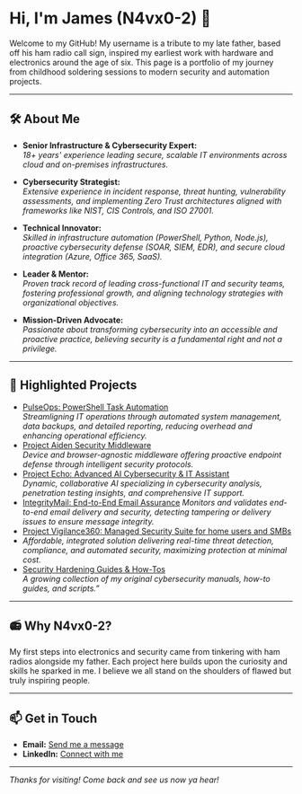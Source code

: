 # Hi, I'm James (N4vx0-2) 👋

Welcome to my GitHub! My username is a tribute to my late father, based off his ham radio call sign, inspired my earliest work with hardware and electronics around the age of six. This page is a portfolio of my journey from childhood soldering sessions to modern security and automation projects.

---

## 🛠️ About Me
- **Senior Infrastructure & Cybersecurity Expert:**  
  *18+ years' experience leading secure, scalable IT environments across cloud and on-premises infrastructures.*  

- **Cybersecurity Strategist:**  
  *Extensive experience in incident response, threat hunting, vulnerability assessments, and implementing Zero Trust architectures aligned with frameworks like NIST, CIS Controls, and ISO 27001.*

- **Technical Innovator:**  
  *Skilled in infrastructure automation (PowerShell, Python, Node.js), proactive cybersecurity defense (SOAR, SIEM, EDR), and secure cloud integration (Azure, Office 365, SaaS).*

- **Leader & Mentor:**  
  *Proven track record of leading cross-functional IT and security teams, fostering professional growth, and aligning technology strategies with organizational objectives.*

- **Mission-Driven Advocate:**  
  *Passionate about transforming cybersecurity into an accessible and proactive practice, believing security is a fundamental right and not a privilege.*

---

## 🚀 Highlighted Projects
- [PulseOps: PowerShell Task Automation](#)  
  *Streamligning IT operations through automated system management, data backups, and detailed reporting, reducing overhead and enhancing operational efficiency.*
- [Project Aiden Security Middleware](#)  
  *Device and browser-agnostic middleware offering proactive endpoint defense through intelligent security protocols.* 
- [Project Echo: Advanced AI Cybersecurity & IT Assistant](#)  
  *Dynamic, collaborative AI specializing in cybersecurity analysis, penetration testing insights, and comprehensive IT support.*
- [IntegrityMail: End-to-End Email Assurance](#)
  *Monitors and validates end-to-end email delivery and security, detecting tampering or delivery issues to ensure message integrity.*
- [Project Vigilance360: Managed Security Suite for home users and SMBs](*)
- *Affordable, integrated solution delivering real-time threat detection, compliance, and automated security, maximizing protection at minimal cost.*
- [Security Hardening Guides & How-Tos](https://github.com/N4vX0-2/Knowledge-Base)  
  *A growing collection of my original cybersecurity manuals, how-to guides, and scripts.”*
---

## 📻 Why N4vx0-2?
My first steps into electronics and security came from tinkering with ham radios alongside my father. Each project here builds upon the curiosity and skills he sparked in me. I believe we all stand on the shoulders of flawed but truly inspiring people. 

---

## 📫 Get in Touch
- **Email:** [Send me a message](mailto:james@secured-harbor.com)  
- **LinkedIn:** [Connect with me](https://shorturl.at/PFQUw)

---

_Thanks for visiting! Come back and see us now ya hear!_
